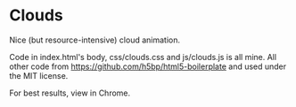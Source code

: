 # Clouds
Nice (but resource-intensive) cloud animation.

Code in index.html's body, css/clouds.css and js/clouds.js is all mine. 
All other code from https://github.com/h5bp/html5-boilerplate and used under the MIT license.

For best results, view in Chrome.
